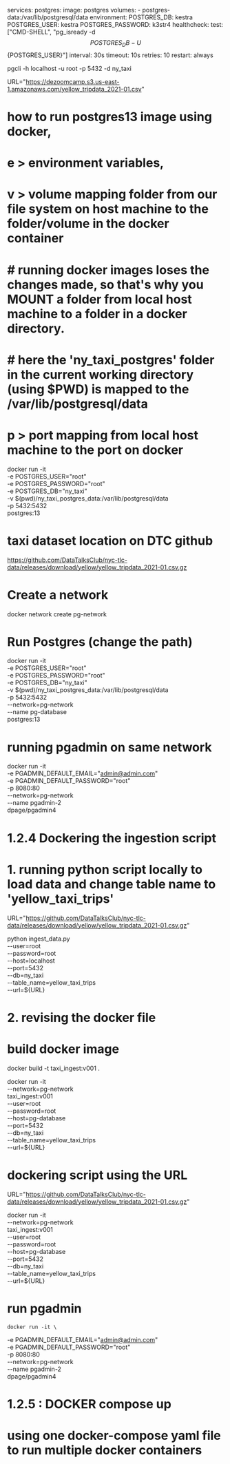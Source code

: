 services:
  postgres:
    image: postgres
    volumes:
      - postgres-data:/var/lib/postgresql/data
    environment:
      POSTGRES_DB: kestra
      POSTGRES_USER: kestra
      POSTGRES_PASSWORD: k3str4
    healthcheck:
      test: ["CMD-SHELL", "pg_isready -d $${POSTGRES_DB} -U $${POSTGRES_USER}"]
      interval: 30s
      timeout: 10s
      retries: 10
    restart: always

pgcli -h localhost -u root -p 5432 -d ny_taxi

URL="https://dezoomcamp.s3.us-east-1.amazonaws.com/yellow_tripdata_2021-01.csv"

# how to run postgres13 image using docker,
# e > environment variables, 
# v > volume mapping folder from our file system on host machine to the folder/volume in the docker container 
#    # running docker images loses the changes made, so that's why you MOUNT a folder from local host machine to a    folder in a docker directory. 
#    # here the 'ny_taxi_postgres' folder in the current working directory (using $PWD) is mapped to the /var/lib/postgresql/data
# p > port mapping from local host machine to the port on docker 

docker run -it \
  -e POSTGRES_USER="root" \
  -e POSTGRES_PASSWORD="root" \
  -e POSTGRES_DB="ny_taxi" \
  -v $(pwd)/ny_taxi_postgres_data:/var/lib/postgresql/data \
  -p 5432:5432 \
  postgres:13

# taxi dataset location on DTC github
https://github.com/DataTalksClub/nyc-tlc-data/releases/download/yellow/yellow_tripdata_2021-01.csv.gz

# Create a network
docker network create pg-network

# Run Postgres (change the path)

docker run -it \
  -e POSTGRES_USER="root" \
  -e POSTGRES_PASSWORD="root" \
  -e POSTGRES_DB="ny_taxi" \
  -v $(pwd)/ny_taxi_postgres_data:/var/lib/postgresql/data \
  -p 5432:5432 \
  --network=pg-network \
  --name pg-database \
  postgres:13

# running pgadmin on same network
docker run -it \
  -e PGADMIN_DEFAULT_EMAIL="admin@admin.com" \
  -e PGADMIN_DEFAULT_PASSWORD="root" \
  -p 8080:80 \
  --network=pg-network \
  --name pgadmin-2 \
  dpage/pgadmin4


# 1.2.4 Dockering the ingestion script

# 1. running python script locally to load data and change table name to 'yellow_taxi_trips'

URL="https://github.com/DataTalksClub/nyc-tlc-data/releases/download/yellow/yellow_tripdata_2021-01.csv.gz"

python ingest_data.py \
  --user=root \
  --password=root \
  --host=localhost \
  --port=5432 \
  --db=ny_taxi \
  --table_name=yellow_taxi_trips \
  --url=${URL}

# 2. revising the docker file 

# build docker image
  docker build -t taxi_ingest:v001 .


docker run -it \
  --network=pg-network \
  taxi_ingest:v001 \
    --user=root \
    --password=root \
    --host=pg-database \
    --port=5432 \
    --db=ny_taxi \
    --table_name=yellow_taxi_trips \
    --url=${URL}

# dockering script using the URL

URL="https://github.com/DataTalksClub/nyc-tlc-data/releases/download/yellow/yellow_tripdata_2021-01.csv.gz"

docker run -it \
  --network=pg-network \
  taxi_ingest:v001 \
    --user=root \
    --password=root \
    --host=pg-database \
    --port=5432 \
    --db=ny_taxi \
    --table_name=yellow_taxi_trips \
    --url=${URL}

  #  run pgadmin

    docker run -it \
  -e PGADMIN_DEFAULT_EMAIL="admin@admin.com" \
  -e PGADMIN_DEFAULT_PASSWORD="root" \
  -p 8080:80 \
  --network=pg-network \
  --name pgadmin-2 \
  dpage/pgadmin4
  
# 1.2.5 : DOCKER compose up

# using one docker-compose yaml file to run multiple docker containers 